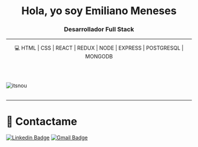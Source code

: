 <h1 align="center">Hola, yo soy Emiliano Meneses</h1>
<h3 align="center">Desarrollador Full Stack</h3>
<hr></hr>

<p align='center'>💻 HTML | CSS | REACT | REDUX | NODE | EXPRESS | POSTGRESQL | MONGODB </p>

<br></br>

<p align="center"><img align="left" src="https://github-readme-stats.vercel.app/api/top-langs?username=itsnou&show_icons=true&locale=en&layout=compact" alt="itsnou" /></p>

<br></br>

<hr></hr>

# 🤝 Contactame
[![Linkedin Badge](https://img.shields.io/badge/%40emiliano-meneses-linkedin?style=flat&color=0077b5&logoColor=white&logo=linkedin)](https://www.linkedin.com/in/emiliano-meneses "Connect on LinkedIn")
[![Gmail Badge](https://img.shields.io/badge/emiliano.meneses-email?style=flat&color=C5211E&logoColor=white&logo=gmail)](mailto:emiliano.meneses@gmail.com "Email me")
